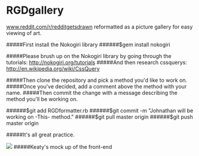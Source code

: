 RGDgallery
==========

www.reddit.com/r/redditgetsdrawn reformatted as a picture gallery for easy viewing of art.


#####First install the Nokogiri library
######$gem install nokogiri

#####Please brush up on the Nokogiri library by going through the tutorials: http://nokogiri.org/tutorials
#####And then research cssquerys: http://en.wikipedia.org/wiki/CssQuery

#####Then clone the repository and pick a method you'd like to work on.
#####Once you've decided, add a comment above the method with your name.
#####Then commit the change with a message describing the method you'll be working on.

######$git add RGDformatter.rb
######$git commit -m "Johnathan will be working on -This- method."
######$git pull master origin
######$git push master origin

#####It's all great practice.

![](https://scontent-b-lga.xx.fbcdn.net/hphotos-prn2/v/t34/10009548_847387182152_877935134_n.jpg?oh=c4472ac4477af29ff9388ae8e9cc7aed&oe=53200FD3)
#####Keaty's mock up of the front-end